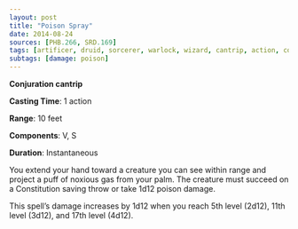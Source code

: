 ```yaml
---
layout: post
title: "Poison Spray"
date: 2014-08-24
sources: [PHB.266, SRD.169]
tags: [artificer, druid, sorcerer, warlock, wizard, cantrip, action, conjuration]
subtags: [damage: poison]
---
```


**Conjuration cantrip**

**Casting Time**: 1 action

**Range**: 10 feet

**Components**: V, S

**Duration**: Instantaneous

You extend your hand toward a creature you can see within range and project a puff of noxious gas from your palm. The creature must succeed on a Constitution saving throw or take 1d12 poison damage.

This spell’s damage increases by 1d12 when you reach 5th level (2d12), 11th level (3d12), and 17th level (4d12).
